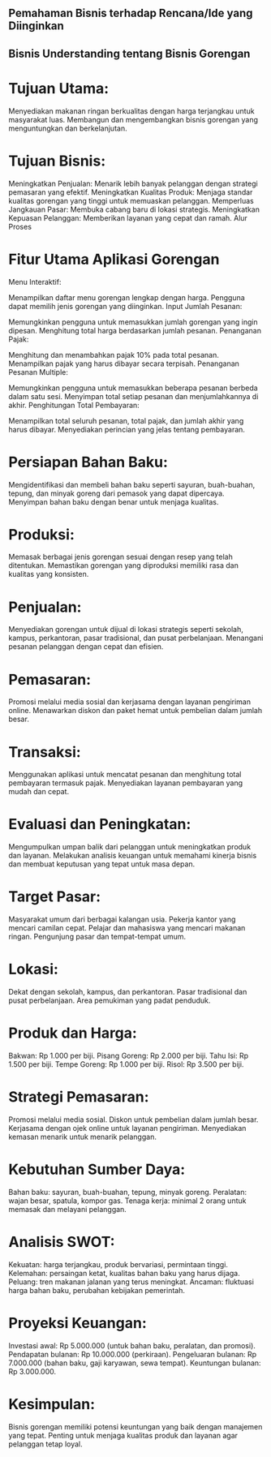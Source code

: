 ## Pemahaman Bisnis terhadap Rencana/Ide yang Diinginkan

## Bisnis Understanding tentang Bisnis Gorengan

# Tujuan Utama:

Menyediakan makanan ringan berkualitas dengan harga terjangkau untuk masyarakat luas.
Membangun dan mengembangkan bisnis gorengan yang menguntungkan dan berkelanjutan.


# Tujuan Bisnis:

Meningkatkan Penjualan:
Menarik lebih banyak pelanggan dengan strategi pemasaran yang efektif.
Meningkatkan Kualitas Produk:
Menjaga standar kualitas gorengan yang tinggi untuk memuaskan pelanggan.
Memperluas Jangkauan Pasar:
Membuka cabang baru di lokasi strategis.
Meningkatkan Kepuasan Pelanggan:
Memberikan layanan yang cepat dan ramah.
Alur Proses


# Fitur Utama Aplikasi Gorengan
Menu Interaktif:

Menampilkan daftar menu gorengan lengkap dengan harga.
Pengguna dapat memilih jenis gorengan yang diinginkan.
Input Jumlah Pesanan:

Memungkinkan pengguna untuk memasukkan jumlah gorengan yang ingin dipesan.
Menghitung total harga berdasarkan jumlah pesanan.
Penanganan Pajak:

Menghitung dan menambahkan pajak 10% pada total pesanan.
Menampilkan pajak yang harus dibayar secara terpisah.
Penanganan Pesanan Multiple:

Memungkinkan pengguna untuk memasukkan beberapa pesanan berbeda dalam satu sesi.
Menyimpan total setiap pesanan dan menjumlahkannya di akhir.
Penghitungan Total Pembayaran:

Menampilkan total seluruh pesanan, total pajak, dan jumlah akhir yang harus dibayar.
Menyediakan perincian yang jelas tentang pembayaran.


# Persiapan Bahan Baku:

Mengidentifikasi dan membeli bahan baku seperti sayuran, buah-buahan, tepung, dan minyak goreng dari pemasok yang dapat dipercaya.
Menyimpan bahan baku dengan benar untuk menjaga kualitas.


# Produksi:

Memasak berbagai jenis gorengan sesuai dengan resep yang telah ditentukan.
Memastikan gorengan yang diproduksi memiliki rasa dan kualitas yang konsisten.


# Penjualan:

Menyediakan gorengan untuk dijual di lokasi strategis seperti sekolah, kampus, perkantoran, pasar tradisional, dan pusat perbelanjaan.
Menangani pesanan pelanggan dengan cepat dan efisien.


# Pemasaran:

Promosi melalui media sosial dan kerjasama dengan layanan pengiriman online.
Menawarkan diskon dan paket hemat untuk pembelian dalam jumlah besar.


# Transaksi:

Menggunakan aplikasi untuk mencatat pesanan dan menghitung total pembayaran termasuk pajak.
Menyediakan layanan pembayaran yang mudah dan cepat.


# Evaluasi dan Peningkatan:

Mengumpulkan umpan balik dari pelanggan untuk meningkatkan produk dan layanan.
Melakukan analisis keuangan untuk memahami kinerja bisnis dan membuat keputusan yang tepat untuk masa depan.


# Target Pasar:

Masyarakat umum dari berbagai kalangan usia.
Pekerja kantor yang mencari camilan cepat.
Pelajar dan mahasiswa yang mencari makanan ringan.
Pengunjung pasar dan tempat-tempat umum.


# Lokasi:

Dekat dengan sekolah, kampus, dan perkantoran.
Pasar tradisional dan pusat perbelanjaan.
Area pemukiman yang padat penduduk.


# Produk dan Harga:

Bakwan: Rp 1.000 per biji.
Pisang Goreng: Rp 2.000 per biji.
Tahu Isi: Rp 1.500 per biji.
Tempe Goreng: Rp 1.000 per biji.
Risol: Rp 3.500 per biji.


# Strategi Pemasaran:

Promosi melalui media sosial.
Diskon untuk pembelian dalam jumlah besar.
Kerjasama dengan ojek online untuk layanan pengiriman.
Menyediakan kemasan menarik untuk menarik pelanggan.


# Kebutuhan Sumber Daya:

Bahan baku: sayuran, buah-buahan, tepung, minyak goreng.
Peralatan: wajan besar, spatula, kompor gas.
Tenaga kerja: minimal 2 orang untuk memasak dan melayani pelanggan.


# Analisis SWOT:

Kekuatan: harga terjangkau, produk bervariasi, permintaan tinggi.
Kelemahan: persaingan ketat, kualitas bahan baku yang harus dijaga.
Peluang: tren makanan jalanan yang terus meningkat.
Ancaman: fluktuasi harga bahan baku, perubahan kebijakan pemerintah.


# Proyeksi Keuangan:

Investasi awal: Rp 5.000.000 (untuk bahan baku, peralatan, dan promosi).
Pendapatan bulanan: Rp 10.000.000 (perkiraan).
Pengeluaran bulanan: Rp 7.000.000 (bahan baku, gaji karyawan, sewa tempat).
Keuntungan bulanan: Rp 3.000.000.


# Kesimpulan:

Bisnis gorengan memiliki potensi keuntungan yang baik dengan manajemen yang tepat.
Penting untuk menjaga kualitas produk dan layanan agar pelanggan tetap loyal.